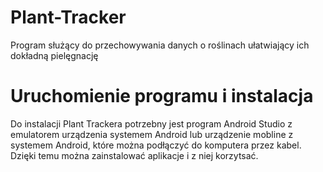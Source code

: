 # Plant-Tracker
Program służący do przechowywania danych o roślinach ułatwiający ich dokładną pielęgnację 


# Uruchomienie programu i instalacja

Do instalacji Plant Trackera potrzebny jest program Android Studio z emulatorem urządzenia systemem Android lub urządzenie mobline z systemem Android, które można podłączyć do komputera przez kabel. Dzięki temu można zainstalować aplikacje i z niej korzytsać.
